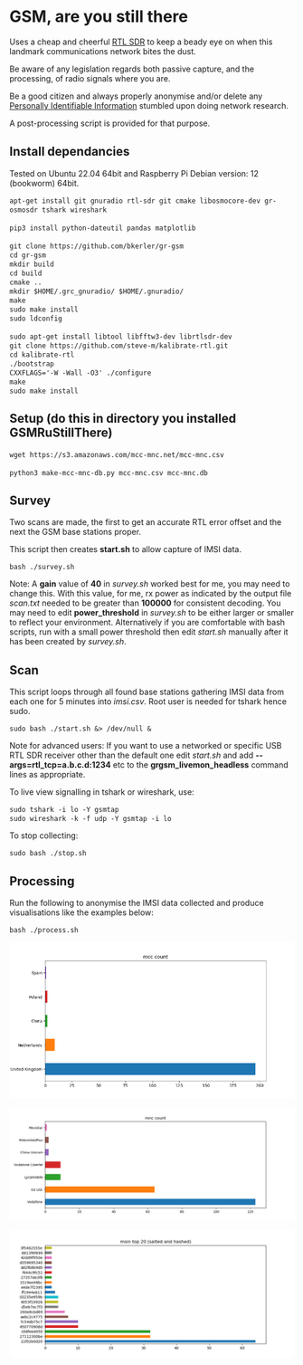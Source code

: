 # GSM, are you still there

Uses a  cheap and cheerful [RTL SDR](https://www.rtl-sdr.com/about-rtl-sdr/) to keep a beady eye on when this landmark communications network bites the dust.

Be aware of any legislation regards both passive capture, and the processing, of radio signals where you are.

Be a good citizen and always properly anonymise and/or delete any [Personally Identifiable Information](https://en.wikipedia.org/wiki/Personal_data) stumbled upon doing network research.

A post-processing script is provided for that purpose.

## Install dependancies

Tested on Ubuntu 22.04 64bit and Raspberry Pi Debian version: 12 (bookworm) 64bit.

``` console
apt-get install git gnuradio rtl-sdr git cmake libosmocore-dev gr-osmosdr tshark wireshark

pip3 install python-dateutil pandas matplotlib

git clone https://github.com/bkerler/gr-gsm
cd gr-gsm
mkdir build
cd build
cmake ..
mkdir $HOME/.grc_gnuradio/ $HOME/.gnuradio/
make
sudo make install
sudo ldconfig

sudo apt-get install libtool libfftw3-dev librtlsdr-dev
git clone https://github.com/steve-m/kalibrate-rtl.git
cd kalibrate-rtl
./bootstrap
CXXFLAGS='-W -Wall -O3' ./configure
make
sudo make install
```

## Setup (do this in directory you installed GSMRuStillThere)

```console
wget https://s3.amazonaws.com/mcc-mnc.net/mcc-mnc.csv

python3 make-mcc-mnc-db.py mcc-mnc.csv mcc-mnc.db
```

## Survey

Two scans are made, the first to get an accurate RTL error offset and the next the GSM base stations proper. 

This script then creates **start.sh** to allow capture of IMSI data.

```console
bash ./survey.sh
```
Note: A **gain** value of **40** in *survey.sh* worked best for me, you may need to change this. With this value, for me, rx power as indicated by the output file *scan.txt* needed to be greater than **100000** for consistent decoding. You may need to edit **power_threshold** in *survey.sh* to be either larger or smaller to reflect your environment. Alternatively if you are comfortable with bash scripts, run with a small power threshold then edit *start.sh* manually after it has been created by *survey.sh*.

## Scan

This script loops through all found base stations gathering IMSI data from each one for 5 minutes into *imsi.csv*. Root user is needed for tshark hence sudo. 

```console
sudo bash ./start.sh &> /dev/null &
```

Note for advanced users: If you want to use a networked or specific USB RTL SDR receiver other than the default one edit *start.sh* and add **--args=rtl_tcp=a.b.c.d:1234** etc to the **grgsm_livemon_headless** command lines as appropriate.

To live view signalling in tshark or wireshark, use:

``` console
sudo tshark -i lo -Y gsmtap
sudo wireshark -k -f udp -Y gsmtap -i lo
```

To stop collecting:

```console
sudo bash ./stop.sh
```

## Processing

Run the following to anonymise the IMSI data collected and produce visualisations like the examples below:

```console
bash ./process.sh
```

![!](./mcccount.png "")

![!](./mnccount.png "")

![!](./msintop20.png "")
